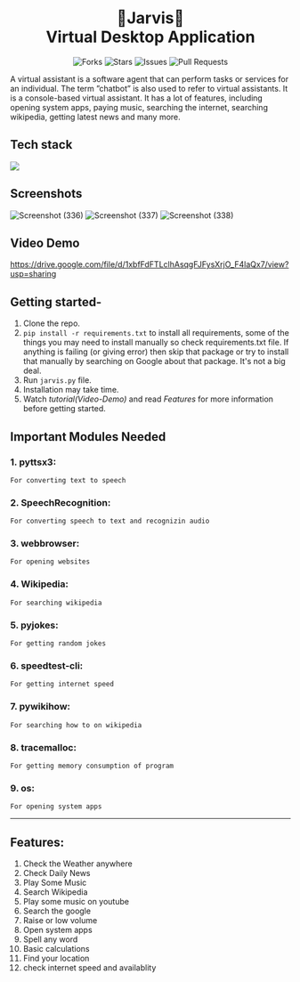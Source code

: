 <h1 align="center"> 🤖Jarvis🤖 <br> Virtual Desktop Application </h1>
<div align="center">

![Forks](https://img.shields.io/github/forks/anotherwebguy/Virtual-Assistant)
![Stars](https://img.shields.io/github/stars/anotherwebguy/Virtual-Assistant)
![Issues](https://img.shields.io/github/issues/anotherwebguy/Virtual-Assistant)
![Pull Requests](https://img.shields.io/github/issues-pr/anotherwebguy/Virtual-Assistant?) 

</div>

A virtual assistant is a software agent that can perform tasks or services for an individual. The term ”chatbot” is also used to refer to virtual assistants.
It is a console-based virtual assistant. It has a lot of features, including opening system apps, paying music, searching the internet, searching wikipedia, getting latest news and many more.

## Tech stack
<img src="https://img.shields.io/badge/python-%230175C2.svg?&style=for-the-badge&logo=python&logoColor=white"/>

## Screenshots
![Screenshot (336)](https://user-images.githubusercontent.com/66346161/121775518-d942ad00-cba5-11eb-9fa6-10ecc0d221a9.png)
![Screenshot (337)](https://user-images.githubusercontent.com/66346161/121775520-dba50700-cba5-11eb-85c5-77fdb86be58f.png)
![Screenshot (338)](https://user-images.githubusercontent.com/66346161/121775523-dd6eca80-cba5-11eb-97c2-b9c80c21bafa.png)

## Video Demo
https://drive.google.com/file/d/1xbfFdFTLclhAsqgFJFysXrjO_F4laQx7/view?usp=sharing

## Getting started-
1. Clone the repo.
2. `pip install -r requirements.txt` to install all requirements, some of the things you may need to install manually so check requirements.txt file.
If anything is failing (or giving error) then skip that package or try to install that manually by searching on Google about that package. It's not a big deal.
3. Run `jarvis.py` file.
4. Installation may take time.
5. Watch *tutorial(Video-Demo)* and read *Features* for more information before getting started.

## Important Modules Needed
### 1. pyttsx3:
    For converting text to speech
### 2. SpeechRecognition:
    For converting speech to text and recognizin audio
### 3. webbrowser:
    For opening websites
### 4. Wikipedia:
    For searching wikipedia 
### 5. pyjokes:
    For getting random jokes
### 6. speedtest-cli:
    For getting internet speed  
### 7. pywikihow:
    For searching how to on wikipedia
### 8. tracemalloc:
    For getting memory consumption of program   
### 9. os:
    For opening system apps     
    
----

## Features:
  1. Check the Weather anywhere
  2. Check Daily News
  3. Play Some Music
  3. Search Wikipedia
  5. Play some music on youtube
  6. Search the google
  7. Raise or low volume
  8. Open system apps
  9. Spell any word
  10. Basic calculations
  11. Find your location
  12. check internet speed and availablity


